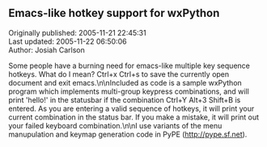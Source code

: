 ## Emacs-like hotkey support for wxPython  
Originally published: 2005-11-21 22:45:31  
Last updated: 2005-11-22 06:50:06  
Author: Josiah Carlson  
  
Some people have a burning need for emacs-like multiple key sequence hotkeys.  What do I mean?  Ctrl+x Ctrl+s to save the currently open document and exit emacs.\n\nIncluded as code is a sample wxPython program which implements multi-group keypress combinations, and will print 'hello!' in the statusbar if the combination Ctrl+Y Alt+3 Shift+B is entered.  As you are entering a valid sequence of hotkeys, it will print your current combination in the status bar.  If you make a mistake, it will print out your failed keyboard combination.\n\nI use variants of the menu manupulation and keymap generation code in PyPE (http://pype.sf.net).